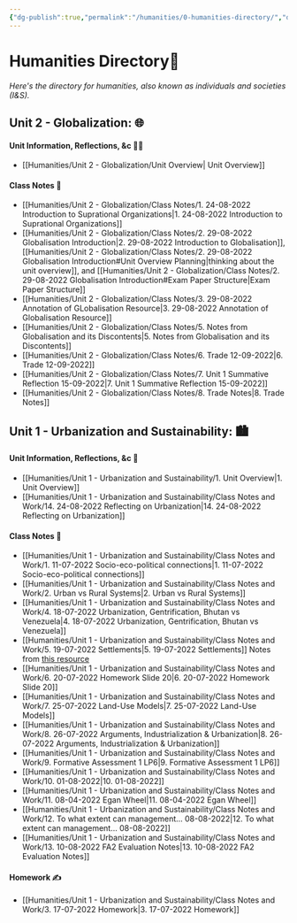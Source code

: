 ```yaml
---
{"dg-publish":true,"permalink":"/humanities/0-humanities-directory/","dgHomeLink":true,"dgPassFrontmatter":true}
---
```


# Humanities Directory🧭
*Here's the directory for humanities, also known as individuals and societies (I&S).*


## Unit 2 - Globalization: 🌐
#### Unit Information, Reflections, &c 💁‍♂️
- [[Humanities/Unit 2 - Globalization/Unit Overview| Unit Overview]]

#### Class Notes 📝
- [[Humanities/Unit 2 - Globalization/Class Notes/1. 24-08-2022 Introduction to Suprational Organizations|1. 24-08-2022 Introduction to Suprational Organizations]]
- [[Humanities/Unit 2 - Globalization/Class Notes/2. 29-08-2022 Globalisation Introduction|2. 29-08-2022 Introduction to Globalisation]], [[Humanities/Unit 2 - Globalization/Class Notes/2. 29-08-2022 Globalisation Introduction#Unit Overview Planning|thinking about the unit overview]], and [[Humanities/Unit 2 - Globalization/Class Notes/2. 29-08-2022 Globalisation Introduction#Exam Paper Structure|Exam Paper Structure]] 
- [[Humanities/Unit 2 - Globalization/Class Notes/3. 29-08-2022 Annotation of GLobalisation Resource|3. 29-08-2022 Annotation of Globalisation Resource]]
- [[Humanities/Unit 2 - Globalization/Class Notes/5. Notes from Globalisation and its Discontents|5. Notes from Globalisation and its Discontents]]
- [[Humanities/Unit 2 - Globalization/Class Notes/6. Trade 12-09-2022|6. Trade 12-09-2022]]
- [[Humanities/Unit 2 - Globalization/Class Notes/7. Unit 1 Summative Reflection 15-09-2022|7. Unit 1 Summative Reflection 15-09-2022]]
- [[Humanities/Unit 2 - Globalization/Class Notes/8. Trade Notes|8. Trade Notes]]

## Unit 1 - Urbanization and Sustainability: 🏙
#### Unit Information, Reflections, &c 💭
- [[Humanities/Unit 1 - Urbanization and Sustainability/1. Unit Overview|1. Unit Overview]]
- [[Humanities/Unit 1 - Urbanization and Sustainability/Class Notes and Work/14. 24-08-2022 Reflecting on Urbanization|14. 24-08-2022 Reflecting on Urbanization]]

#### Class Notes 📝
- [[Humanities/Unit 1 - Urbanization and Sustainability/Class Notes and Work/1. 11-07-2022 Socio-eco-political connections|1. 11-07-2022 Socio-eco-political connections]]
- [[Humanities/Unit 1 - Urbanization and Sustainability/Class Notes and Work/2. Urban vs Rural Systems|2. Urban vs Rural Systems]]
- [[Humanities/Unit 1 - Urbanization and Sustainability/Class Notes and Work/4. 18-07-2022 Urbanization, Gentrification, Bhutan vs Venezuela|4. 18-07-2022 Urbanization, Gentrification, Bhutan vs Venezuela]]
- [[Humanities/Unit 1 - Urbanization and Sustainability/Class Notes and Work/5. 19-07-2022 Settlements|5. 19-07-2022 Settlements]] Notes from [this resource](https://drive.google.com/file/d/1Li-0sAVuZnjLtquoMEnvHqGl42-Hwu8I/view) 
- [[Humanities/Unit 1 - Urbanization and Sustainability/Class Notes and Work/6. 20-07-2022 Homework Slide 20|6. 20-07-2022 Homework Slide 20]]
- [[Humanities/Unit 1 - Urbanization and Sustainability/Class Notes and Work/7. 25-07-2022 Land-Use Models|7. 25-07-2022 Land-Use Models]]
- [[Humanities/Unit 1 - Urbanization and Sustainability/Class Notes and Work/8. 26-07-2022 Arguments, Industrialization & Urbanization|8. 26-07-2022 Arguments, Industrialization & Urbanization]]
- [[Humanities/Unit 1 - Urbanization and Sustainability/Class Notes and Work/9. Formative Assessment 1 LP6|9. Formative Assessment 1 LP6]]
- [[Humanities/Unit 1 - Urbanization and Sustainability/Class Notes and Work/10. 01-08-2022|10. 01-08-2022]]
- [[Humanities/Unit 1 - Urbanization and Sustainability/Class Notes and Work/11. 08-04-2022 Egan Wheel|11. 08-04-2022 Egan Wheel]]
- [[Humanities/Unit 1 - Urbanization and Sustainability/Class Notes and Work/12. To what extent can management... 08-08-2022|12. To what extent can management... 08-08-2022]]
- [[Humanities/Unit 1 - Urbanization and Sustainability/Class Notes and Work/13. 10-08-2022 FA2 Evaluation Notes|13. 10-08-2022 FA2 Evaluation Notes]]
#### Homework ✍
- [[Humanities/Unit 1 - Urbanization and Sustainability/Class Notes and Work/3. 17-07-2022 Homework|3. 17-07-2022 Homework]]